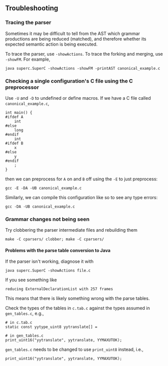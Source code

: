 ## Troubleshooting

### Tracing the parser

Sometimes it may be difficult to tell from the AST which grammar
productions are being reduced (matched), and therefore whether its
expected semantic action is being executed.

To trace the parser, use `-showActions`.  To trace the forking and merging, use `-showFM`. For example,

    java superc.SuperC -showActions -showFM -printAST canonical_example.c

### Checking a single configuration's C file using the C preprocessor

Use `-U` and `-D` to undefined or define macros.  If we have a C file called `canonical_example.c`,

    int main() {
    #ifdef A
        int
    #else
        long
    #endif
        int
    #ifdef B
        x
    #else
        y
    #endif
        ;
    }

then we can preprocess for `A` on and `B` off using the `-E` to just preprocess:

    gcc -E -DA -UB canonical_example.c

Similarly, we can compile this configuration like so to see any type errors:

    gcc -DA -UB canonical_example.c


### Grammar changes not being seen

Try clobbering the parser intermediate files and rebuilding them

    make -C cparsers/ clobber; make -C cparsers/


#### Problems with the parse table conversion to Java

If the parser isn't working, diagnose it with

    java superc.SuperC -showActions file.c
    
If you see something like

    reducing ExternalDeclarationList with 257 frames
    
This means that there is likely something wrong with the parse tables.

Check the types of the tables in `c.tab.c` against the types assumed in `gen_tables.c`, e.g.,

    # in c.tab.c
    static const yytype_uint8 yytranslate[] =
    
    # in gen_tables.c
    print_uint16("yytranslate", yytranslate, YYMAXUTOK);
    
`gen_tables.c` needs to be changed to use `print_uint8` instead, i.e.,

    print_uint16("yytranslate", yytranslate, YYMAXUTOK);
